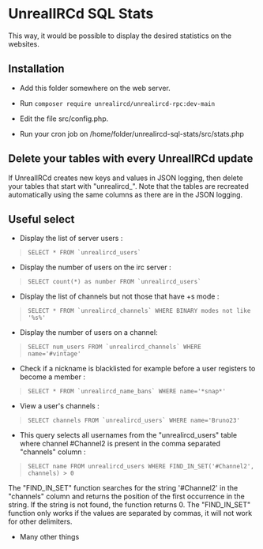 UnrealIRCd SQL Stats
==============

This way, it would be possible to display the desired statistics on the websites.


Installation
------------
- Add this folder somewhere on the web server.

- Run 
``composer require unrealircd/unrealircd-rpc:dev-main``
- Edit the file src/config.php.

- Run your cron job on /home/folder/unrealircd-sql-stats/src/stats.php


Delete your tables with every UnrealIRCd update
------------
If UnrealIRCd creates new keys and values in JSON logging, then delete your tables that start with "unrealircd_". Note that the tables are recreated automatically using the same columns as there are in the JSON logging.


Useful select
------------
* Display the list of server users : 
>``SELECT * FROM `unrealircd_users` ``

* Display the number of users on the irc server : 
>``SELECT count(*) as number FROM `unrealircd_users` ``

* Display the list of channels but not those that have +s mode : 
>``SELECT * FROM `unrealircd_channels` WHERE BINARY modes not like '%s%' ``

* Display the number of users on a channel: 
>``SELECT num_users FROM `unrealircd_channels` WHERE name='#vintage' ``

* Check if a nickname is blacklisted for example before a user registers to become a member : 
>``SELECT * FROM `unrealircd_name_bans` WHERE name='*snap*' ``

* View a user's channels : 
>``SELECT channels FROM `unrealircd_users` WHERE name='Bruno23' ``

* This query selects all usernames from the "unrealircd_users" table where channel #Channel2 is present in the comma separated "channels" column : 
>``SELECT name FROM unrealircd_users WHERE FIND_IN_SET('#Channel2', channels) > 0 ``

The "FIND_IN_SET" function searches for the string '#Channel2' in the "channels" column and returns the position of the first occurrence in the string. If the string is not found, the function returns 0. The "FIND_IN_SET" function only works if the values are separated by commas, it will not work for other delimiters.

* Many other things